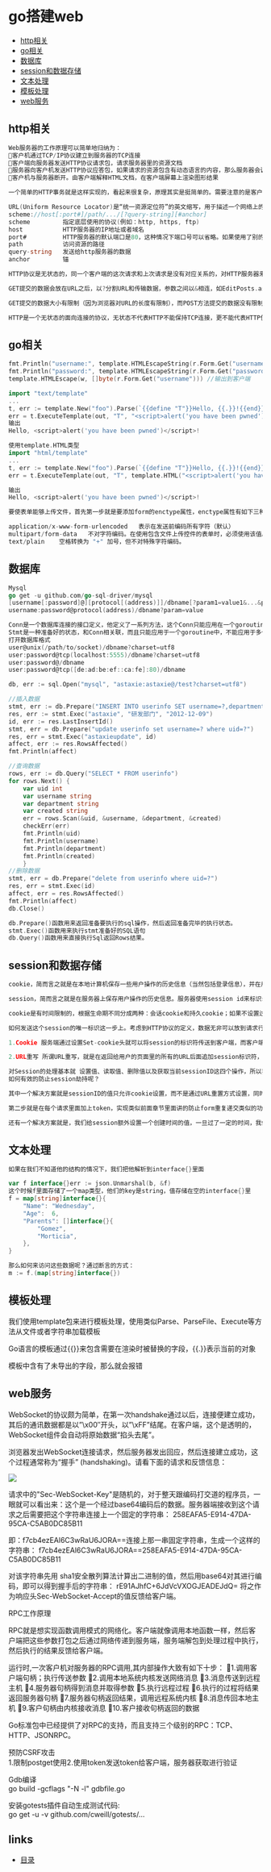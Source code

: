 # go搭建web
- [http相关](#1)
- [go相关](#2)
- [数据库](#3)
- [session和数据存储](#4)
- [文本处理](#5)
- [模板处理](#6)
- [web服务](#7)

## <a id="1">http相关</a>
```go
Web服务器的工作原理可以简单地归纳为：
客户机通过TCP/IP协议建立到服务器的TCP连接
客户端向服务器发送HTTP协议请求包，请求服务器里的资源文档
服务器向客户机发送HTTP协议应答包，如果请求的资源包含有动态语言的内容，那么服务器会调用动态语言的解释引擎负责处理“动态内容”，并将处理得到的数据返回给客户端
客户机与服务器断开。由客户端解释HTML文档，在客户端屏幕上渲染图形结果

一个简单的HTTP事务就是这样实现的，看起来很复杂，原理其实是挺简单的。需要注意的是客户机与服务器之间的通信是非持久连接的，也就是当服务器发送了应答后就与客户机断开连接，等待下一次请求。

URL(Uniform Resource Locator)是“统一资源定位符”的英文缩写，用于描述一个网络上的资源, 基本格式如下
scheme://host[:port#]/path/.../[?query-string][#anchor]
scheme         指定底层使用的协议(例如：http, https, ftp)
host           HTTP服务器的IP地址或者域名
port#          HTTP服务器的默认端口是80，这种情况下端口号可以省略。如果使用了别的端口，必须指明，例如 http://www.cnblogs.com:8080/
path           访问资源的路径
query-string   发送给http服务器的数据
anchor         锚

HTTP协议是无状态的，同一个客户端的这次请求和上次请求是没有对应关系的，对HTTP服务器来说，它并不知道这两个请求是否来自同一个客户端。为了解决这个问题， Web程序引入了Cookie机制来维护连接的可持续状态。

GET提交的数据会放在URL之后，以?分割URL和传输数据，参数之间以&相连，如EditPosts.aspx?name=test1&id=123456。POST方法是把提交的数据放在HTTP包的body中。

GET提交的数据大小有限制（因为浏览器对URL的长度有限制），而POST方法提交的数据没有限制。

HTTP是一个无状态的面向连接的协议，无状态不代表HTTP不能保持TCP连接，更不能代表HTTP使用的是UDP协议（面对无连接）。从HTTP/1.1起，默认都开启了Keep-Alive保持连接特性，简单地说，当一个网页打开完成后，客户端和服务器之间用于传输HTTP数据的TCP连接不会关闭，如果客户端再次访问这个服务器上的网页，会继续使用这一条已经建立的TCP连接。Keep-Alive不会永久保持连接，它有一个保持时间，可以在不同服务器软件（如Apache）中设置这个时间。
```

## <a id="2">go相关</a>
```go
fmt.Println("username:", template.HTMLEscapeString(r.Form.Get("username"))) //输出到服务器端
fmt.Println("password:", template.HTMLEscapeString(r.Form.Get("password")))
template.HTMLEscape(w, []byte(r.Form.Get("username"))) //输出到客户端

import "text/template"
...
t, err := template.New("foo").Parse(`{{define "T"}}Hello, {{.}}!{{end}}`)
err = t.ExecuteTemplate(out, "T", "<script>alert('you have been pwned')</script>")
输出
Hello, <script>alert('you have been pwned')</script>!

使用template.HTML类型
import "html/template"
...
t, err := template.New("foo").Parse(`{{define "T"}}Hello, {{.}}!{{end}}`)
err = t.ExecuteTemplate(out, "T", template.HTML("<script>alert('you have been pwned')</script>"))

输出
Hello, <script>alert('you have been pwned')</script>!

要使表单能够上传文件，首先第一步就是要添加form的enctype属性，enctype属性有如下三种情况:

application/x-www-form-urlencoded   表示在发送前编码所有字符（默认）
multipart/form-data	  不对字符编码。在使用包含文件上传控件的表单时，必须使用该值。
text/plain	  空格转换为 "+" 加号，但不对特殊字符编码。
```

## <a id="3">数据库</a>
```go
Mysql
go get -u github.com/go-sql-driver/mysql
[username[:password]@][protocol[(address)]]/dbname[?param1=value1&...&paramN=valueN]
username:password@protocol(address)/dbname?param=value

Conn是一个数据库连接的接口定义，他定义了一系列方法，这个Conn只能应用在一个goroutine里面，不能使用在多个goroutine里面
Stmt是一种准备好的状态，和Conn相关联，而且只能应用于一个goroutine中，不能应用于多个goroutine。
打开数据库格式
user@unix(/path/to/socket)/dbname?charset=utf8
user:password@tcp(localhost:5555)/dbname?charset=utf8
user:password@/dbname
user:password@tcp([de:ad:be:ef::ca:fe]:80)/dbname

db, err := sql.Open("mysql", "astaxie:astaxie@/test?charset=utf8")

//插入数据
stmt, err := db.Prepare("INSERT INTO userinfo SET username=?,department=?,created=?")
res, err := stmt.Exec("astaxie", "研发部门", "2012-12-09")
id, err := res.LastInsertId()
stmt, err = db.Prepare("update userinfo set username=? where uid=?")
res, err = stmt.Exec("astaxieupdate", id)
affect, err := res.RowsAffected()
fmt.Println(affect)

//查询数据
rows, err := db.Query("SELECT * FROM userinfo")
for rows.Next() {
    var uid int
    var username string
    var department string
    var created string
    err = rows.Scan(&uid, &username, &department, &created)
    checkErr(err)
    fmt.Println(uid)
    fmt.Println(username)
    fmt.Println(department)
    fmt.Println(created)
	}
//删除数据
stmt, err = db.Prepare("delete from userinfo where uid=?")
res, err = stmt.Exec(id)
affect, err = res.RowsAffected()
fmt.Println(affect)
db.Close()

db.Prepare()函数用来返回准备要执行的sql操作，然后返回准备完毕的执行状态。
stmt.Exec()函数用来执行stmt准备好的SQL语句
db.Query()函数用来直接执行Sql返回Rows结果。
```

## <a id="4">session和数据存储</a>
```go
cookie，简而言之就是在本地计算机保存一些用户操作的历史信息（当然包括登录信息），并在用户再次访问该站点时浏览器通过HTTP协议将本地cookie内容发送给服务器，从而完成验证，或继续上一步操作。

session，简而言之就是在服务器上保存用户操作的历史信息。服务器使用session id来标识session，session id由服务器负责产生，保证随机性与唯一性，相当于一个随机密钥，避免在握手或传输中暴露用户真实密码。但该方式下，仍然需要将发送请求的客户端与session进行对应，所以可以借助cookie机制来获取客户端的标识（即session id），也可以通过GET方式将id提交给服务器。

cookie是有时间限制的，根据生命期不同分成两种：会话cookie和持久cookie；如果不设置过期时间，则表示这个cookie的生命周期为从创建到浏览器关闭为止，只要关闭浏览器窗口，cookie就消失了。这种生命期为浏览会话期的cookie被称为会话cookie。会话cookie一般不保存在硬盘上而是保存在内存里。如果设置了过期时间(setMaxAge(606024))，浏览器就会把cookie保存到硬盘上，关闭后再次打开浏览器，这些cookie依然有效直到超过设定的过期时间。存储在硬盘上的cookie可以在不同的浏览器进程间共享，比如两个IE窗口。而对于保存在内存的cookie，不同的浏览器有不同的处理方式。

如何发送这个session的唯一标识这一步上。考虑到HTTP协议的定义，数据无非可以放到请求行、头域或Body里，所以一般来说会有两种常用的方式：cookie和URL重写。

1.Cookie 服务端通过设置Set-cookie头就可以将session的标识符传送到客户端，而客户端此后的每一次请求都会带上这个标识符，另外一般包含session信息的cookie会将失效时间设置为0(会话cookie)，即浏览器进程有效时间。至于浏览器怎么处理这个0，每个浏览器都有自己的方案，但差别都不会太大(一般体现在新建浏览器窗口的时候)；

2.URL重写 所谓URL重写，就是在返回给用户的页面里的所有的URL后面追加session标识符，这样用户在收到响应之后，无论点击响应页面里的哪个链接或提交表单，都会自动带上session标识符，从而就实现了会话的保持。虽然这种做法比较麻烦，但是，如果客户端禁用了cookie的话，此种方案将会是首选。

对Session的处理基本就 设置值、读取值、删除值以及获取当前sessionID这四个操作，所以我们的Session接口也就实现这四个操作。
如何有效的防止session劫持呢？

其中一个解决方案就是sessionID的值只允许cookie设置，而不是通过URL重置方式设置，同时设置cookie的httponly为true,这个属性是设置是否可通过客户端脚本访问这个设置的cookie，第一这个可以防止这个cookie被XSS读取从而引起session劫持，第二cookie设置不会像URL重置方式那么容易获取sessionID。

第二步就是在每个请求里面加上token，实现类似前面章节里面讲的防止form重复递交类似的功能，我们在每个请求里面加上一个隐藏的token，然后每次验证这个token，从而保证用户的请求都是唯一性。

还有一个解决方案就是，我们给session额外设置一个创建时间的值，一旦过了一定的时间，我们销毁这个sessionID，重新生成新的session，这样可以一定程度上防止session劫持的问题。
```

## <a id="5">文本处理</a>
```go
如果在我们不知道他的结构的情况下，我们把他解析到interface{}里面

var f interface{}err := json.Unmarshal(b, &f)
这个时候f里面存储了一个map类型，他们的key是string，值存储在空的interface{}里
f = map[string]interface{}{
	"Name": "Wednesday",
	"Age":  6,
	"Parents": []interface{}{
		"Gomez",
		"Morticia",
	},
}

那么如何来访问这些数据呢？通过断言的方式：
m := f.(map[string]interface{})
```

## <a id="6">模板处理</a>
我们使用template包来进行模板处理，使用类似Parse、ParseFile、Execute等方法从文件或者字符串加载模板

Go语言的模板通过{{}}来包含需要在渲染时被替换的字段，{{.}}表示当前的对象

模板中含有了未导出的字段，那么就会报错

## <a id="7">web服务</a>
WebSocket的协议颇为简单，在第一次handshake通过以后，连接便建立成功，其后的通讯数据都是以”\x00″开头，以”\xFF”结尾。在客户端，这个是透明的，WebSocket组件会自动将原始数据“掐头去尾”。

浏览器发出WebSocket连接请求，然后服务器发出回应，然后连接建立成功，这个过程通常称为“握手” (handshaking)。请看下面的请求和反馈信息：

<img src="./image/1-1.png" style="zoom:100%" />

请求中的"Sec-WebSocket-Key"是随机的，对于整天跟编码打交道的程序员，一眼就可以看出来：这个是一个经过base64编码后的数据。服务器端接收到这个请求之后需要把这个字符串连接上一个固定的字符串：
258EAFA5-E914-47DA-95CA-C5AB0DC85B11

即：f7cb4ezEAl6C3wRaU6JORA==连接上那一串固定字符串，生成一个这样的字符串：
f7cb4ezEAl6C3wRaU6JORA==258EAFA5-E914-47DA-95CA-C5AB0DC85B11

对该字符串先用 sha1安全散列算法计算出二进制的值，然后用base64对其进行编码，即可以得到握手后的字符串：
rE91AJhfC+6JdVcVXOGJEADEJdQ=
将之作为响应头Sec-WebSocket-Accept的值反馈给客户端。

RPC工作原理

RPC就是想实现函数调用模式的网络化。客户端就像调用本地函数一样，然后客户端把这些参数打包之后通过网络传递到服务端，服务端解包到处理过程中执行，然后执行的结果反馈给客户端。

运行时,一次客户机对服务器的RPC调用,其内部操作大致有如下十步：
1.调用客户端句柄；执行传送参数
2.调用本地系统内核发送网络消息
3.消息传送到远程主机
4.服务器句柄得到消息并取得参数
5.执行远程过程
6.执行的过程将结果返回服务器句柄
7.服务器句柄返回结果，调用远程系统内核
8.消息传回本地主机
9.客户句柄由内核接收消息
10.客户接收句柄返回的数据

Go标准包中已经提供了对RPC的支持，而且支持三个级别的RPC：TCP、HTTP、JSONRPC。

预防CSRF攻击    
1.限制postget使用2.使用token发送token给客户端，服务器获取进行验证   

Gdb编译   
go build -gcflags "-N -l" gdbfile.go   

安装gotests插件自动生成测试代码:   
go get -u -v github.com/cweill/gotests/...   


## links
  * [目录](<目录.md>)